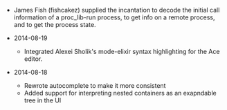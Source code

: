   * James Fish (fishcakez) supplied the incantation to decode the
    initial call information of a proc_lib-run process, to get info on
    a remote process, and to get the process state.
    
* 2014-08-19

  * Integrated Alexei Sholik's mode-elixir syntax highlighting
    for the Ace editor.

* 2014-08-18

  * Rewrote autocomplete to make it more consistent
  * Added support for interpreting nested containers as
    an exapndable tree in the UI

